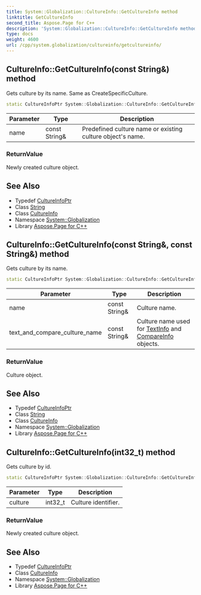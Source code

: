 ```yaml
---
title: System::Globalization::CultureInfo::GetCultureInfo method
linktitle: GetCultureInfo
second_title: Aspose.Page for C++
description: 'System::Globalization::CultureInfo::GetCultureInfo method. Gets culture by its name. Same as CreateSpecificCulture in C++.'
type: docs
weight: 4600
url: /cpp/system.globalization/cultureinfo/getcultureinfo/
---
```

## CultureInfo::GetCultureInfo(const String\&) method


Gets culture by its name. Same as CreateSpecificCulture.

```cpp
static CultureInfoPtr System::Globalization::CultureInfo::GetCultureInfo(const String &name)
```


| Parameter | Type | Description |
| --- | --- | --- |
| name | const String\& | Predefined culture name or existing culture object's name. |

### ReturnValue

Newly created culture object.

## See Also

* Typedef [CultureInfoPtr](../../cultureinfoptr/)
* Class [String](../../../system/string/)
* Class [CultureInfo](../)
* Namespace [System::Globalization](../../)
* Library [Aspose.Page for C++](../../../)
## CultureInfo::GetCultureInfo(const String\&, const String\&) method


Gets culture by its name.

```cpp
static CultureInfoPtr System::Globalization::CultureInfo::GetCultureInfo(const String &name, const String &text_and_compare_culture_name)
```


| Parameter | Type | Description |
| --- | --- | --- |
| name | const String\& | Culture name. |
| text_and_compare_culture_name | const String\& | Culture name used for [TextInfo](../../textinfo/) and [CompareInfo](../../compareinfo/) objects. |

### ReturnValue

Culture object.

## See Also

* Typedef [CultureInfoPtr](../../cultureinfoptr/)
* Class [String](../../../system/string/)
* Class [CultureInfo](../)
* Namespace [System::Globalization](../../)
* Library [Aspose.Page for C++](../../../)
## CultureInfo::GetCultureInfo(int32_t) method


Gets culture by id.

```cpp
static CultureInfoPtr System::Globalization::CultureInfo::GetCultureInfo(int32_t culture)
```


| Parameter | Type | Description |
| --- | --- | --- |
| culture | int32_t | Culture identifier. |

### ReturnValue

Newly created culture object.

## See Also

* Typedef [CultureInfoPtr](../../cultureinfoptr/)
* Class [CultureInfo](../)
* Namespace [System::Globalization](../../)
* Library [Aspose.Page for C++](../../../)
